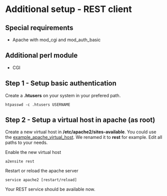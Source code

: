 # Additional setup - REST client

## Special requirements
* Apache with mod_cgi and mod_auth_basic

## Additional perl module
* CGI

## Step 1 - Setup basic authentication

Create a **.htusers** on your system in your prefered path.

```
htpasswd -c .htusers USERNAME
```
 
## Step 2 - Setup a virtual host in apache (as root)

Create a new virtual host in **/etc/apache2/sites-available**. You could use the [example_apache_virtual_host](../doc/example_apache_virtual_host "example_apache_virtual_host"). We renamed it to **rest** for example. Edit all paths to your needs.

Enable the new virtual host

```
a2ensite rest
```

Restart or reload  the apache server

```
service apache2 [restart/reload]
```

Your REST service should be available now.
